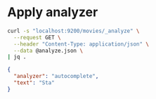 # Apply analyzer

```sh
curl -s "localhost:9200/movies/_analyze" \
  --request GET \
  --header "Content-Type: application/json" \
  --data @analyze.json \
| jq .
```

```json
{
  "analyzer": "autocomplete",
  "text": "Sta"
}
```
